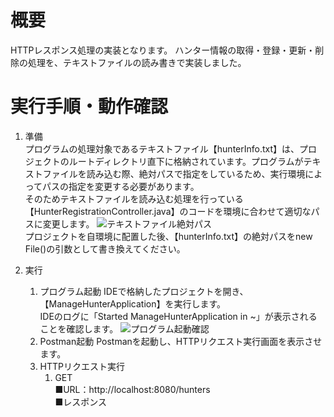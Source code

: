 # 概要
HTTPレスポンス処理の実装となります。
ハンター情報の取得・登録・更新・削除の処理を、テキストファイルの読み書きで実装しました。
# 実行手順・動作確認
1. 準備</br>
プログラムの処理対象であるテキストファイル【hunterInfo.txt】は、プロジェクトのルートディレクトリ直下に格納されています。プログラムがテキストファイルを読み込む際、絶対パスで指定をしているため、実行環境によってパスの指定を変更する必要があります。</br>
そのためテキストファイルを読み込む処理を行っている【HunterRegistrationController.java】のコードを環境に合わせて適切なパスに変更します。
![テキストファイル絶対パス](https://github.com/Kito-Java2307/Java-7thTheme/assets/141001192/11793857-735b-4f6b-bf68-8e35df72e508)</br>
プロジェクトを自環境に配置した後、【hunterInfo.txt】の絶対パスをnew File()の引数として書き換えてください。

2. 実行
   1. プログラム起動
      IDEで格納したプロジェクトを開き、【ManageHunterApplication】を実行します。</br>
      IDEのログに「Started ManageHunterApplication in ~」が表示されることを確認します。
      ![プログラム起動確認](https://github.com/Kito-Java2307/Java-7thTheme/assets/141001192/9b21d34d-c00c-482b-b8aa-1fcb3fa21de1)
   2. Postman起動
      Postmanを起動し、HTTPリクエスト実行画面を表示させます。
   3. HTTPリクエスト実行
      1. GET</br>
         ■URL：http://localhost:8080/hunters</br>
         ■レスポンス
         
         
 
